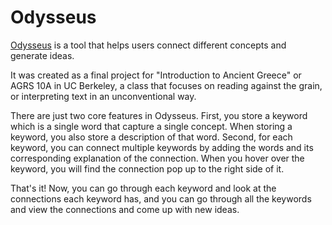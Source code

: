 # Odysseus

[Odysseus](https://odysseus-tau.vercel.app/) is a tool that helps users connect different concepts and generate ideas.

It was created as a final project for "Introduction to Ancient Greece" or AGRS 10A in UC Berkeley, a class that focuses on reading against the grain, or interpreting text in an unconventional way.

There are just two core features in Odysseus. First, you store a keyword which is a single word that capture a single concept. When storing a keyword, you also store a description of that word. Second, for each keyword, you can connect multiple keywords by adding the words and its corresponding explanation of the connection. When you hover over the keyword, you will find the connection pop up to the right side of it.

That's it! Now, you can go through each keyword and look at the connections each keyword has, and you can go through all the keywords and view the connections and come up with new ideas.
